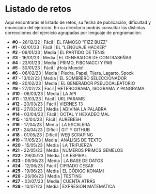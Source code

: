 # Listado de retos
Aquí encontrarás el listado de retos, su fecha de publicación, dificultad y enunciado del ejercicio. En su directorio podrás consultar las distintas correcciones del ejercicio agrupadas por lenguaje de programación.

* **#0** - 26/12/22 | Fácil | EL FAMOSO "FIZZ BUZZ"
* **#1** - 02/01/23 | Fácil | EL "LENGUAJE HACKER"
* **#2** - 09/01/23 | Media | EL PARTIDO DE TENIS
* **#3** - 16/01/23 | Media | EL GENERADOR DE CONTRASEÑAS
* **#4** - 23/01/23 | Media | PRIMO, FIBONACCI Y PAR
* **#5** - 30/01/23 | Fácil | ¡Hola Mundo! 
* **#6** - 06/02/23 | Media | Piedra, Papel, Tijera, Lagarto, Spock
* **#7** - 13/02/23 | Media | EL SOMBRERO SELECCIONADOR
* **#8** - 20/02/23 | Media | EL GENERADOR PSEUDOALEATORIO
* **#9** - 27/02/23 | Fácil | HETEROGRAMA, ISOGRAMA Y PANGRAMA
* **#10** - 06/03/23 | Media | LA API
* **#11** - 13/03/23 | Fácil | URL PARAMS
* **#12** - 20/03/23 | Fácil | VIERNES 13
* **#13** - 27/03/23 | Media | ADIVINA LA PALABRA
* **#14** - 03/04/23 | Fácil | OCTAL Y HEXADECIMAL
* **#15** - 10/04/23 | Fácil | AUREBESH
* **#16** - 17/04/23 | Media | LA ESCALERA
* **#17** - 24/04/23 | Difícil | GIT Y GITHUB
* **#18** - 01/05/23 | Difícil | WEB SCRAPING
* **#19** - 11/05/23 | Media | ANÁLISIS DE TEXTO
* **#20** - 15/05/23 | Media | LA TRIFUERZA
* **#21** - 22/05/23 | Media | NÚMEROS PRIMOS GEMELOS
* **#22** - 29/05/23 | Media | LA ESPIRAL
* **#23** - 06/06/23 | Media | LA BASE DE DATOS
* **#24** - 12/06/23 | Fácil | CIFRADO CÉSAR
* **#25** - 19/06/23 | Media | EL CÓDIGO KONAMI
* **#26** - 26/06/23 | Media | TESTING
* **#27** - 03/07/23 | Media | CUENTA ATRÁS
* **#28** - 10/07/23 | Media | EXPRESIÓN MATEMÁTICA